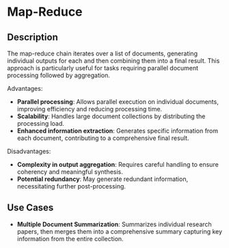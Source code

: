 # Map-Reduce

## Description

The map-reduce chain iterates over a list of documents, generating individual outputs for each and then combining them into a final result.
This approach is particularly useful for tasks requiring parallel document processing followed by aggregation.

Advantages:

- **Parallel processing**: Allows parallel execution on individual documents, improving efficiency and reducing processing time.
- **Scalability**: Handles large document collections by distributing the processing load.
- **Enhanced information extraction**: Generates specific information from each document, contributing to a comprehensive final result.

Disadvantages:

- **Complexity in output aggregation**: Requires careful handling to ensure coherency and meaningful synthesis.
- **Potential redundancy**: May generate redundant information, necessitating further post-processing.

## Use Cases

- **Multiple Document Summarization**: Summarizes individual research papers, then merges them into a comprehensive summary capturing key information from the entire collection.
